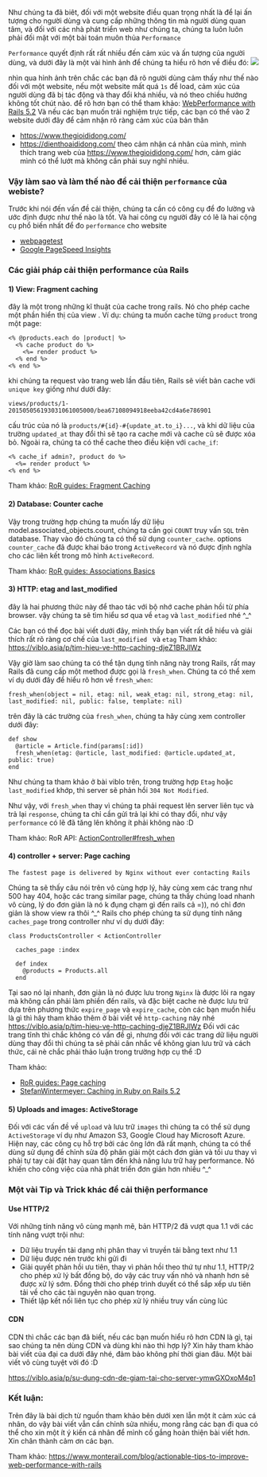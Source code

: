 Như chúng ta đã biêt, đối với một website điều quan trọng nhất là để lại ấn tượng cho người dùng và cung cấp những thông tin mà người dùng quan tâm,  và đối với các nhà phát triển web như chúng ta, chúng ta luôn luôn phải đối mặt với một bài toán muôn thủa `Performance`

`Performance` quyết định rất rất nhiều đến cảm xúc và ấn tượng của người dùng, và dưới đây là một vài hình ảnh để chúng ta hiểu rõ hơn về điều đó:
![](https://images.viblo.asia/a7256c77-e384-4802-97cb-a92206dac4a7.png)

nhìn qua hỉnh ảnh trên chắc các bạn đã rõ người dùng cảm thấy như thế nào đối với một website, nếu một website mất quá `1s` để load, cảm xúc của người dùng đã bị tác động và thay đổi khá nhiều, và nó theo chiều hướng không tốt chút nào.
để rõ hơn bạn có thể tham khảo: [WebPerformance with Rails 5.2](https://speakerdeck.com/wintermeyer/webperformance-with-rails-5-dot-2)
Và nếu các bạn muốn trải nghiệm trực tiếp, các bạn có thể vào 2 website dưới đây để cảm nhận rõ ràng cảm xúc của bản thân
- https://www.thegioididong.com/
- https://dienthoaididong.com/
theo cảm nhận cá nhân của mình, mình thích trang web của https://www.thegioididong.com/ hơn, cảm giác mình có thể lướt mà không cần phải suy nghĩ nhiều.

### Vậy làm sao và làm thế nào để cải thiện `performance` của webiste?

Trước khi nói đến vấn đề cải thiện, chúng ta cần có công cụ để đo lường và ước định được như thế nào là tốt. Và hai công cụ người đây có lẽ là hai cộng cụ phổ biến nhất để đo `performance` cho website
- [webpagetest](https://www.webpagetest.org/)
- [Google PageSpeed Insights](https://developers.google.com/speed/pagespeed/insights/)

### Các giải pháp cải thiện performance của Rails

#### 1) View: Fragment caching
đây là một trong những kĩ thuật của cache trong rails. Nó cho phép cache một phần hiển thị của view .
Ví dụ: chúng ta muốn cache từng `product` trong một page:
```
<% @products.each do |product| %>
  <% cache product do %>
    <%= render product %>
  <% end %>
<% end %>
```
khi chúng ta request vào trang web lần đầu tiên, Rails sẽ viết bản cache với `unique key` giống như dưới đây:
```
views/products/1-201505056193031061005000/bea67108094918eeba42cd4a6e786901
```
cấu trúc của nó là `products/#{id}-#{update_at.to_i}...`, và khi dữ liệu của trường `updated_at` thay đổi thì sẽ tạo ra cache mới và cache cũ sẽ được xóa bỏ.
Ngoài ra, chúng ta có thể cache theo điều kiện với `cache_if`:
```
<% cache_if admin?, product do %>
  <%= render product %>
<% end %>
```
Tham khảo: [RoR guides: Fragment Caching](http://guides.rubyonrails.org/caching_with_rails.html#fragment-caching)

#### 2) Database: Counter cache

Vậy trong trường hợp chúng ta muốn lấy dữ liệu model.associated_objects.count, chúng ta cần gọi `COUNT` truy vấn `SQL` trên database. Thay vào đó chúng ta có thể sử dụng `counter_cache`.
options `counter_cache` đã được khai báo trong `ActiveRecord` và nó được định nghĩa cho các liên kết trong mô hình `ActiveRecord`.

Tham khảo:  [RoR guides: Associations Basics](http://guides.rubyonrails.org/association_basics.html)

#### 3) HTTP: etag and last_modified
đây là hai phương thức này để thao tác với bộ nhớ cache phản hồi từ phía browser.
vậy chúng ta sẽ tìm hiểu sơ qua về `etag` và `last_modified` nhé ^_^

Các bạn có thể  đọc bài viết dưới đây, mình thấy bạn viết rất dễ hiểu và giải thích rất rõ ràng cơ chế của `last_modified ` và `etag`
Tham khảo: https://viblo.asia/p/tim-hieu-ve-http-caching-djeZ1BRJlWz

Vậy giờ làm sao chúng ta có thể tận dụng tính năng này trong Rails, rất may Rails đã cung cấp một method được gọi là `fresh_when`. 
Chúng ta có thể xem ví dụ dưới đây để hiểu rõ hơn về `fresh_when`:
```
fresh_when(object = nil, etag: nil, weak_etag: nil, strong_etag: nil, last_modified: nil, public: false, template: nil)
```
trên đây là các trường của `fresh_when`, chúng ta hãy cùng xem controller dưới đây:
```
def show
  @article = Article.find(params[:id])
  fresh_when(etag: @article, last_modified: @article.updated_at, public: true)
end
```
Như chúng ta tham khảo ở bài viblo trên, trong trường hợp `Etag` hoặc `last_modified` khớp, thì server sẽ phản hồi `304 Not Modified`.

Như vậy, với `fresh_when` thay vì chúng ta phải request lên server liên tục và trả lại  `response`, chúng ta chỉ cần gửi trả lại khi có thay đổi, như vậy `performance` có lẽ đã tăng lên không ít phải không nào :D

Tham khảo: RoR API: [ActionController#fresh_when](http://api.rubyonrails.org/v5.1/classes/ActionController/ConditionalGet.html#method-i-fresh_when)

#### 4) controller + server: Page caching
```
The fastest page is delivered by Nginx without ever contacting Rails
```
Chúng ta sẽ thấy câu nói trên vô cùng hợp lý, hãy cùng xem các trang như 500 hay 404, hoặc các trang similar page, chúng ta thấy chúng load nhanh vô cùng, lý do đơn giản là nó k đụng chạm gì đến rails cả =)), nó chỉ đơn giản là show view ra thôi ^_^
Rails cho phép chúng ta sử dụng tính năng `caches_page` trong controller như ví dụ dưới đây:
```
class ProductsController < ActionController
 
  caches_page :index
 
  def index
    @products = Products.all
  end
```  
Tại sao nó lại nhanh, đơn giản là nó được lưu trong `Nginx` là được lôi ra ngay mà không cần phải làm phiền đến rails, và đặc biệt cache nè được lưu trữ dựa trên phương thức `expire_page` và `expire_cache`, còn các bạn muốn hiểu là gì thì hãy tham khảo thêm ở bài viết về `http-caching` này nhé https://viblo.asia/p/tim-hieu-ve-http-caching-djeZ1BRJlWz
Đối với các trang tĩnh thì chắc không có vấn đề gì, nhưng đối với các trang dữ liệu người dùng thay đổi thì chúng ta sẽ phải cân nhắc về không gian lưu trữ và cách thức, cái nè chắc phải thảo luận trong trường hợp cụ thể :D

Tham khảo:
- [RoR guides: Page caching](http://guides.rubyonrails.org/v3.2/caching_with_rails.html#page-caching)
- [StefanWintermeyer: Caching in Ruby on Rails 5.2](https://medium.com/rubyinside/https-medium-com-wintermeyer-caching-in-ruby-on-rails-5-2-d72e1ddf848c)

#### 5) Uploads and images: ActiveStorage
Đối với các vấn đề về `upload` và lưu trữ `images` thì chúng ta có thể sử dụng `ActiveStorage` ví dụ như Amazon S3, Google Cloud hay Microsoft Azure.
Hiện nay, các công cụ hỗ trợ bởi các ông lớn đã rất mạnh, chúng ta có thể dùng sử dụng để chỉnh sửa độ phân giải một cách đơn giản và tối ưu thay vì phải tự tay cài đặt hay quan tâm đến khả năng lưu trữ hay performance.
Nó khiến cho công việc của nhà phát triển đơn giản hơn nhiều ^_^

### Một vài Tip và Trick khác để cải thiện performance

#### Use HTTP/2
Với những tính năng vô cùng mạnh mẽ, bản HTTP/2 đã vượt qua 1.1 với các tính năng vượt trội như:
- Dữ liệu truyền tải dạng nhị phân thay vì truyền tải bằng text như 1.1
- Dữ liệu được nén trước khi gửi đi
- Giải quyết phản hồi ưu tiên, thay vì phản hồi theo thứ tự như 1.1, HTTP/2 cho phép xử lý bất đồng bộ, do vậy các truy vấn nhỏ và nhanh hơn sẽ được xử lý sớm. Đồng thời cho phép trình duyết có thể sắp xếp ưu tiên tải về cho các tài nguyên nào quan trọng.
- Thiết lập kết nối liên tục cho phép xử lý nhiều truy vấn cùng lúc

#### CDN
CDN thì chắc các bạn đã biết, nếu các bạn muốn hiểu rõ hơn CDN là gì, tại sao chúng ta nên dùng CDN và dùng khi nào thì hợp lý?
Xin hãy tham khảo bài viết của đại ca dưới đây nhé, đảm bảo không phí thời gian đâu. Một bài viết vô cùng tuyệt vời đó :D

https://viblo.asia/p/su-dung-cdn-de-giam-tai-cho-server-ymwGXOxoM4p1

### Kết luận:
Trên đây là bài dịch từ nguồn tham khảo bên dưới xen lẫn một ít cảm xúc cá nhân, do vậy bài viết vẫn cần chỉnh sửa nhiều, mong rằng các bạn đi qua có thể cho xin một ít ý kiến cá nhân để mình cố gắng hoàn thiện bài viết hơn.
Xin chân thành cảm ơn các bạn.

Tham khảo: https://www.monterail.com/blog/actionable-tips-to-improve-web-performance-with-rails
